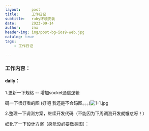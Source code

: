 ```yaml
---
layout:     post
title:      工作日记
subtitle:   ruby环境安装
date:       2023-09-14
author:     znx
header-img: img/post-bg-ios9-web.jpg
catalog: true
tags:
    - 工作日记

---
```








### 工作内容：

#### daily：

1.更新一下规格 -- 增加socket通信逻辑

码一下很好看的图 (好吧 我还是不会码图。。。)![1-1.jpg](https://raw.githubusercontent.com/znxin/znxin.github.io/master/image/work/%E9%80%9A%E4%BF%A1%E6%B5%81%E7%A8%8B%E5%9B%BE.jpg)

2.整理一下调测方案，继续开发代码（不能因为下周调测开发就懈怠呀！）

细化了一下设计方案（感觉没必要做类图）：












